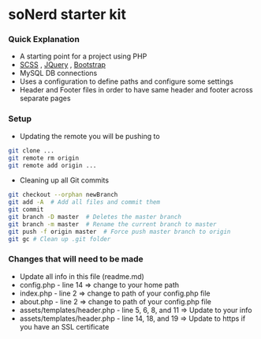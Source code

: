 # soNerd starter kit #

<!-- ### Visit [sonerd.com](http://sonerd.com) - need to update link - for more info ### -->

### Quick Explanation ###
* A starting point for a project using PHP
* [SCSS](http://sass-lang.com/guide) , [JQuery](https://jquery.com/) , [Bootstrap](http://getbootstrap.com/)
* MySQL DB connections
* Uses a configuration to define paths and configure some settings
* Header and Footer files in order to have same header and footer across separate pages

### Setup ###
* Updating the remote you will be pushing to
```bash
git clone ...
git remote rm origin
git remote add origin ...
```
* Cleaning up all Git commits
```bash
git checkout --orphan newBranch
git add -A  # Add all files and commit them
git commit
git branch -D master  # Deletes the master branch
git branch -m master  # Rename the current branch to master
git push -f origin master  # Force push master branch to origin
git gc # Clean up .git folder
```

### Changes that will need to be made ###
* Update all info in this file (readme.md)
* config.php - line 14 => change to your home path
* index.php - line 2 => change to path of your config.php file
* about.php - line 2 => change to path of your config.php file
* assets/templates/header.php - line 5, 6, 8, and 11 => Update to your info
* assets/templates/header.php - line 14, 18, and 19 => Update to https if you have an SSL certificate
